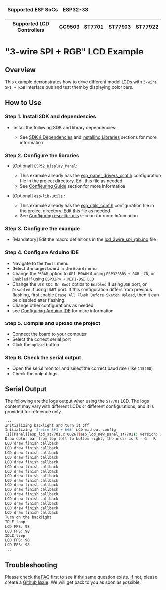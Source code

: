 | Supported ESP SoCs | ESP32-S3 |
| ------------------ | -------- |

| Supported LCD Controllers | GC9503 | ST7701 | ST77903 | ST77922 |
| ------------------------- | ------ | ------ | ------- | ------- |

# "3-wire SPI + RGB" LCD Example

## Overview

This example demonstrates how to drive different model LCDs with `3-wire SPI + RGB` interface bus and test them by displaying color bars.

## How to Use

### Step 1. Install SDK and dependencies

- Install the following SDK and library dependencies:

  - See [SDK & Dependencies](../../../../../docs/envs/use_with_arduino.md#sdk--dependencies) and [Installing Libraries](../../../../../docs/envs/use_with_arduino.md#installing-libraries) sections for more information

### Step 2. Configure the libraries

- [Optional] `ESP32_Display_Panel`:

  - This example already has the [esp_panel_drivers_conf.h](./esp_panel_drivers_conf.h) configuration file in the project directory. Edit this file as needed
  - See [Configuring Guide](../../../../../docs/envs/use_with_arduino.md#configuration-guide) section for more information

- [Optional] `esp-lib-utils` :

  - This example already has the [esp_utils_conf.h](./esp_utils_conf.h) configuration file in the project directory. Edit this file as needed
  - See [Configuring esp-lib-utils](../../../../../docs/envs/use_with_arduino.md#configuring-esp-lib-utils) section for more information

### Step 3. Configure the example

- [Mandatory] Edit the macro definitions in the [lcd_3wire_spi_rgb.ino](./lcd_3wire_spi_rgb.ino) file

### Step 4. Configure Arduino IDE

- Navigate to the `Tools` menu
- Select the target board in the `Board` menu
- Change the `PSRAM` option to `OPI PSRAM` if using `ESP32S3R8 + RGB LCD`, or `Enabled` if using `ESP32P4 + MIPI-DSI LCD`
- Change the `USB CDC On Boot` option to `Enabled` if using `USB` port, or `Disabled` if using `UART` port. If this configuration differs from previous flashing, first enable `Erase All Flash Before Sketch Upload`, then it can be disabled after flashing.
- Change other configurations as needed
- see [Configuring Arduino IDE](../../../../../docs/envs/use_with_arduino.md#configuring-arduino-ide) for more information

### Step 5. Compile and upload the project

- Connect the board to your computer
- Select the correct serial port
- Click the `upload` button

### Step 6. Check the serial output

- Open the serial monitor and select the correct baud rate (like `115200`)
- Check the output logs

## Serial Output

The following are the logs output when using the `ST7701` LCD. The logs content may vary with different LCDs or different configurations, and it is provided for reference only.

```bash
...
Initializing backlight and turn it off
Initializing "3-wire SPI + RGB" LCD without config
[I][Panel][esp_lcd_st7701.c:0026](esp_lcd_new_panel_st7701): version: 1.1.1
Draw color bar from top left to bottom right, the order is B - G - R
LCD draw finish callback
LCD draw finish callback
LCD draw finish callback
LCD draw finish callback
LCD draw finish callback
LCD draw finish callback
LCD draw finish callback
LCD draw finish callback
LCD draw finish callback
LCD draw finish callback
LCD draw finish callback
LCD draw finish callback
LCD draw finish callback
LCD draw finish callback
LCD draw finish callback
LCD draw finish callback
Turn on the backlight
IDLE loop
LCD FPS: 98
LCD FPS: 98
IDLE loop
LCD FPS: 98
LCD FPS: 98
...
```

## Troubleshooting

Please check the [FAQ](../../../../../docs/envs/use_with_arduino.md#faq) first to see if the same question exists. If not, please create a [Github Issue](https://github.com/esp-arduino-libs/ESP32_Display_Panel/issues). We will get back to you as soon as possible.
